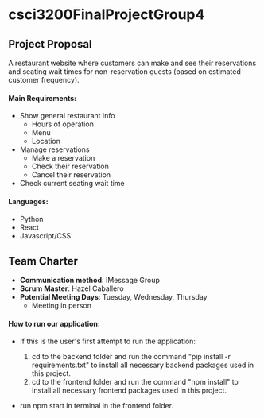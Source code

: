 # csci3200FinalProjectGroup4


## Project Proposal

A restaurant website where customers can make and see their reservations and seating wait times for non-reservation guests (based on estimated customer frequency). 

#### Main Requirements:
- Show general restaurant info
  - Hours of operation
  - Menu
  - Location
- Manage reservations
  - Make a reservation
  - Check their reservation
  - Cancel their reservation
- Check current seating wait time

#### Languages:
- Python
- React
- Javascript/CSS

## Team Charter
 - **Communication method**: IMessage Group
 - **Scrum Master**: Hazel Caballero
 - **Potential Meeting Days**: Tuesday, Wednesday, Thursday
   - Meeting in person

#### How to run our application:

- If this is the user's first attempt to run the application:
  1. cd to the backend folder and run the command "pip install -r requirements.txt" to install all necessary backend packages used in this project.
  2. cd to the frontend folder and run the command "npm install" to install all necessary frontend packages used in this project.

 - run npm start in terminal in the frontend folder.
